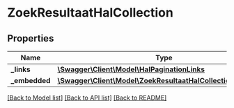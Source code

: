 # ZoekResultaatHalCollection

## Properties
Name | Type | Description | Notes
------------ | ------------- | ------------- | -------------
**_links** | [**\Swagger\Client\Model\HalPaginationLinks**](HalPaginationLinks.md) |  | [optional] 
**_embedded** | [**\Swagger\Client\Model\ZoekResultaatHalCollectionEmbedded**](ZoekResultaatHalCollectionEmbedded.md) |  | [optional] 

[[Back to Model list]](../../README.md#documentation-for-models) [[Back to API list]](../../README.md#documentation-for-api-endpoints) [[Back to README]](../../README.md)

